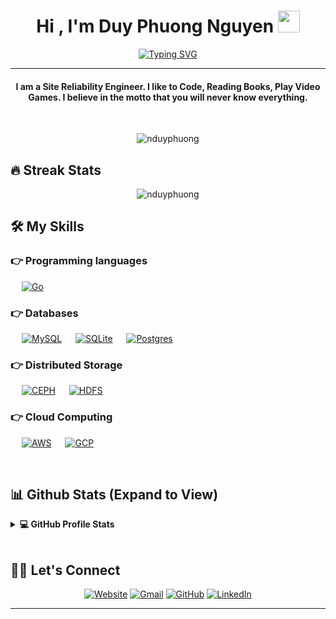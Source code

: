 
<h1 align="center">Hi , I'm Duy Phuong Nguyen <img src="https://media.giphy.com/media/hvRJCLFzcasrR4ia7z/giphy.gif" width="35"></h1>
<p align="center">
<a href="https://git.io/typing-svg"><img src="https://readme-typing-svg.herokuapp.com?font=Fira+Code&pause=1000&width=435&lines=Site+Reliability+Engineer;Consistency+is+the+key;%F0%9F%87%BB%F0%9F%87%B3%F0%9F%87%BB%F0%9F%87%B3%F0%9F%87%BB%F0%9F%87%B3%F0%9F%87%BB%F0%9F%87%B3%F0%9F%87%BB%F0%9F%87%B3%F0%9F%87%BB%F0%9F%87%B3%F0%9F%87%BB%F0%9F%87%B3%F0%9F%87%BB%F0%9F%87%B3%F0%9F%87%BB%F0%9F%87%B3%F0%9F%87%BB%F0%9F%87%B3%F0%9F%87%BB%F0%9F%87%B3%F0%9F%87%BB%F0%9F%87%B3" alt="Typing SVG" /></a>
</p>
<hr/>
<h4 align="center">I am a Site Reliability Engineer. I like to Code, Reading Books, Play Video Games. I believe in the motto that you will never know everything.</h4>
<br>
<p align="center"> <img src="https://komarev.com/ghpvc/?username=nduyphuong&label=Profile%20views&color=0e75b6&style=plastic" alt="nduyphuong" /> </p>

## 🔥 Streak Stats
<p align="center"><img src="https://github-readme-streak-stats.herokuapp.com/?user=nduyphuong&theme=algolia" alt="nduyphuong"  /></p>


## 🛠️ My Skills

### 👉 Programming languages

<p align="left"> 
  &emsp; 
  <a href="https://go.dev/" target="_blank"> 
    <img alt="Go" src="https://img.shields.io/badge/Go%20-%232370ED.svg?logo=go&logoColor=white">
  </a> 
</p>

### 👉 Databases
<p align="left">
  &emsp;
    <a href="https://www.mysql.com/"><img alt="MySQL" src="https://img.shields.io/badge/MySQL-%2300f.svg?style=flat&llogo=mysql&logoColor=white"></a>
  &emsp;
    <a href="https://www.sqlite.org/"><img alt="SQLite" src ="https://img.shields.io/badge/SQLite-%2307405e.svg?style=flat&logo=sqlite&logoColor=white"/></a>
  &emsp;
    <a href="https://www.postgresql.org/"><img alt="Postgres" src ="https://img.shields.io/badge/PostgreSQL-%2307405e.svg?style=flat&logo=postgres&logoColor=white"/></a>
 </p>

### 👉 Distributed Storage
<p align="left">
  &emsp;
    <a href="https://docs.ceph.com/en/quincy/"><img alt="CEPH" src="https://img.shields.io/badge/CEPH-red.svg?style=flat&llogo=mysql&logoColor=white"></a>
  &emsp;
    <a href="https://hadoop.apache.org/docs/r1.2.1/hdfs_design.html"><img alt="HDFS" src ="https://img.shields.io/badge/HDFS-yellow.svg?style=flat&logo=yarn&logoColor=white"/></a>
 </p>
  
### 👉 Cloud Computing
<p align="left">
  &emsp;
    <a href="https://aws.amazon.com/vi/"><img alt="AWS" src="https://img.shields.io/badge/aws-red.svg?style=flat&logo=AWS&logoColor=white"></a>
  &emsp;
    <a href="https://cloud.google.com/"><img alt="GCP" src ="https://img.shields.io/badge/gcp-%2307405e.svg?style=flat&logo=gcp&logoColor=white"/></a>
 </p>
  
<br/>

## 📊 Github Stats (Expand to View) 


<details> 
  <summary><b>💻 GitHub Profile Stats</b></summary>
  <br/>
  <p align="center">
    <a href="https://github.com/nduyphuong/github-readme-stats"><img alt="Candida's Github Stats" src="https://github-readme-stats.vercel.app/api?username=nduyphuong&show_icons=true&count_private=true&theme=algolia" height="192px"/></a>
<br/>
  &nbsp;
	  <img src="https://github-readme-stats.vercel.app/api/top-langs?username=nduyphuong&show_icons=true&locale=en&layout=compact&theme=algolia" alt="nduyphuong" height="192px"/>
  <br/>
  </p>
</details>

<br/>

## 🙋‍♀️ Let's Connect
<p align="center">
  <a href="https://blog.phuongnguyen.dev/"><img src="https://img.icons8.com/bubbles/50/000000/web.png" alt="Website"/></a>
	<a href="mailto:career.phuongnguyen@gmail.com"><img src="https://img.icons8.com/bubbles/50/000000/gmail.png" alt="Gmail"/></a>
	<a href="https://github.com/nduyphuong"><img src="https://img.icons8.com/bubbles/50/000000/github.png" alt="GitHub"/></a>
	<a href="https://www.linkedin.com/in/duy-phuong-nguyen-aa0a07202/"><img src="https://img.icons8.com/bubbles/50/000000/linkedin.png" alt="LinkedIn"/></a>
</p>

<hr/>
